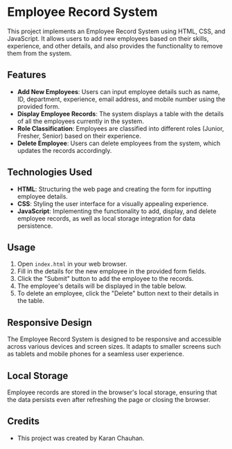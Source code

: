 # Employee Record System

This project implements an Employee Record System using HTML, CSS, and JavaScript. It allows users to add new employees based on their skills, experience, and other details, and also provides the functionality to remove them from the system.

## Features

- **Add New Employees**: Users can input employee details such as name, ID, department, experience, email address, and mobile number using the provided form.
- **Display Employee Records**: The system displays a table with the details of all the employees currently in the system.
- **Role Classification**: Employees are classified into different roles (Junior, Fresher, Senior) based on their experience.
- **Delete Employee**: Users can delete employees from the system, which updates the records accordingly.

## Technologies Used

- **HTML**: Structuring the web page and creating the form for inputting employee details.
- **CSS**: Styling the user interface for a visually appealing experience.
- **JavaScript**: Implementing the functionality to add, display, and delete employee records, as well as local storage integration for data persistence.

## Usage

1. Open `index.html` in your web browser.
2. Fill in the details for the new employee in the provided form fields.
3. Click the "Submit" button to add the employee to the records.
4. The employee's details will be displayed in the table below.
5. To delete an employee, click the "Delete" button next to their details in the table.

## Responsive Design

The Employee Record System is designed to be responsive and accessible across various devices and screen sizes. It adapts to smaller screens such as tablets and mobile phones for a seamless user experience.

## Local Storage

Employee records are stored in the browser's local storage, ensuring that the data persists even after refreshing the page or closing the browser.

## Credits

- This project was created by Karan Chauhan.
